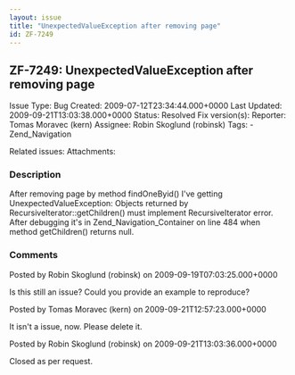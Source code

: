 ```yaml
---
layout: issue
title: "UnexpectedValueException after removing page"
id: ZF-7249
---
```


ZF-7249: UnexpectedValueException after removing page
-----------------------------------------------------

 Issue Type: Bug Created: 2009-07-12T23:34:44.000+0000 Last Updated: 2009-09-21T13:03:38.000+0000 Status: Resolved Fix version(s): 
 Reporter:  Tomas Moravec (kern)  Assignee:  Robin Skoglund (robinsk)  Tags: - Zend\_Navigation
 
 Related issues: 
 Attachments: 
### Description

After removing page by method findOneByid() I've getting UnexpectedValueException: Objects returned by RecursiveIterator::getChildren() must implement RecursiveIterator error. After debugging it's in Zend\_Navigation\_Container on line 484 when method getChildren() returns null.

 

 

### Comments

Posted by Robin Skoglund (robinsk) on 2009-09-19T07:03:25.000+0000

Is this still an issue? Could you provide an example to reproduce?

 

 

Posted by Tomas Moravec (kern) on 2009-09-21T12:57:23.000+0000

It isn't a issue, now. Please delete it.

 

 

Posted by Robin Skoglund (robinsk) on 2009-09-21T13:03:36.000+0000

Closed as per request.

 

 